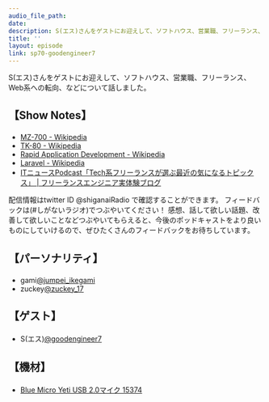 ```yaml
---
audio_file_path: 
date: 
description: S(エス)さんをゲストにお迎えして、ソフトハウス、営業職、フリーランス、Web系への転向、などについて話しました。
title: ''
layout: episode
link: sp70-goodengineer7
---
```


<p><span>S(エス)さんをゲストにお迎えして、ソフトハウス、営業職、フリーランス、Web系への転向、などについて話しました。</span></p>
<h2>
  <p>【Show Notes】</p>
</h2>
<ul>
  <li><a href="https://ja.wikipedia.org/wiki/MZ-700" target="_blank">MZ-700 - Wikipedia</a></li>
  <li><a href="https://ja.wikipedia.org/wiki/TK-80" target="_blank">TK-80 - Wikipedia</a></li>
  <li><a href="https://ja.wikipedia.org/wiki/Rapid_Application_Development" target="_blank">Rapid Application Development - Wikipedia</a></li>
  <li><a href="https://ja.wikipedia.org/wiki/Laravel" target="_blank">Laravel - Wikipedia</a></li>
  <li><a href="https://free-engineer.xrea.jp/techfree-podcast" target="_blank">ITニュースPodcast「Tech系フリーランスが選ぶ最近の気になるトピックス」 | フリーランスエンジニア実体験ブログ</a></li>
</ul>
<p><span>
  配信情報はtwitter ID @shiganaiRadio で確認することができます。
  フィードバックは(#しがないラジオ)でつぶやいてください！
  感想、話して欲しい話題、改善して欲しいことなどつぶやいてもらえると、今後のポッドキャストをより良いものにしていけるので、ぜひたくさんのフィードバックをお待ちしています。
</span></p>
<h2>
  <p>【パーソナリティ】</p>
</h2>
<ul>
  <li>gami<a href="https://twitter.com/jumpei_ikegami" target="_blank">@jumpei_ikegami</a></li>
  <li>zuckey<a href="https://twitter.com/zuckey_17" target="_blank">@zuckey_17</a></li>
</ul>
<h2>
  <p>【ゲスト】</p>
</h2>
<ul>
  <li>S(エス)<a href="https://twitter.com/goodengineer7" target="_blank">@goodengineer7</a></li>
</ul>
<h2>
  <p>【機材】</p>
</h2>
<ul>
  <li><a href="http://amzn.to/2tlkud3" target="_blank">Blue Micro Yeti USB 2.0マイク 15374</a></li>
</ul>